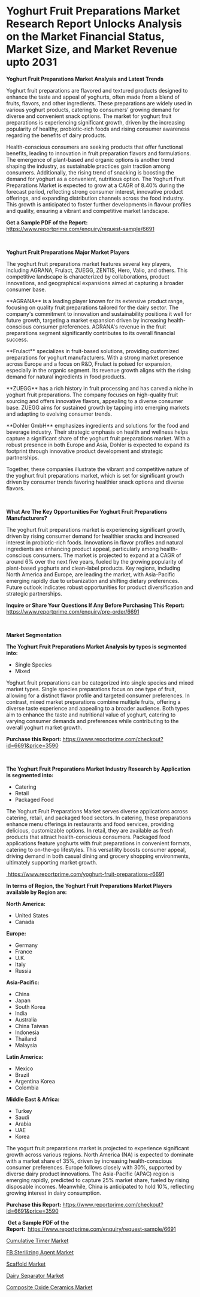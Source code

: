 <p><h1>Yoghurt Fruit Preparations Market Research Report Unlocks Analysis on the Market Financial Status, Market Size, and Market Revenue upto 2031</h1></p><p><strong>Yoghurt Fruit Preparations Market Analysis and Latest Trends</strong></p>
<p><p>Yoghurt fruit preparations are flavored and textured products designed to enhance the taste and appeal of yoghurts, often made from a blend of fruits, flavors, and other ingredients. These preparations are widely used in various yoghurt products, catering to consumers’ growing demand for diverse and convenient snack options. The market for yoghurt fruit preparations is experiencing significant growth, driven by the increasing popularity of healthy, probiotic-rich foods and rising consumer awareness regarding the benefits of dairy products. </p><p>Health-conscious consumers are seeking products that offer functional benefits, leading to innovation in fruit preparation flavors and formulations. The emergence of plant-based and organic options is another trend shaping the industry, as sustainable practices gain traction among consumers. Additionally, the rising trend of snacking is boosting the demand for yoghurt as a convenient, nutritious option. The Yoghurt Fruit Preparations Market is expected to grow at a CAGR of 8.40% during the forecast period, reflecting strong consumer interest, innovative product offerings, and expanding distribution channels across the food industry. This growth is anticipated to foster further developments in flavour profiles and quality, ensuring a vibrant and competitive market landscape.</p></p>
<p><strong>Get a Sample PDF of the Report:&nbsp;</strong> <a href="https://www.reportprime.com/enquiry/request-sample/6691">https://www.reportprime.com/enquiry/request-sample/6691</a></p>
<p>&nbsp;</p>
<p><strong>Yoghurt Fruit Preparations Major Market Players</strong></p>
<p><p>The yoghurt fruit preparations market features several key players, including AGRANA, Frulact, ZUEGG, ZENTIS, Hero, Valio, and others. This competitive landscape is characterized by collaborations, product innovations, and geographical expansions aimed at capturing a broader consumer base.</p><p>**AGRANA** is a leading player known for its extensive product range, focusing on quality fruit preparations tailored for the dairy sector. The company's commitment to innovation and sustainability positions it well for future growth, targeting a market expansion driven by increasing health-conscious consumer preferences. AGRANA's revenue in the fruit preparations segment significantly contributes to its overall financial success.</p><p>**Frulact** specializes in fruit-based solutions, providing customized preparations for yoghurt manufacturers. With a strong market presence across Europe and a focus on R&D, Frulact is poised for expansion, especially in the organic segment. Its revenue growth aligns with the rising demand for natural ingredients in food products.</p><p>**ZUEGG** has a rich history in fruit processing and has carved a niche in yoghurt fruit preparations. The company focuses on high-quality fruit sourcing and offers innovative flavors, appealing to a diverse consumer base. ZUEGG aims for sustained growth by tapping into emerging markets and adapting to evolving consumer trends.</p><p>**Dohler GmbH** emphasizes ingredients and solutions for the food and beverage industry. Their strategic emphasis on health and wellness helps capture a significant share of the yoghurt fruit preparations market. With a robust presence in both Europe and Asia, Dohler is expected to expand its footprint through innovative product development and strategic partnerships.</p><p>Together, these companies illustrate the vibrant and competitive nature of the yoghurt fruit preparations market, which is set for significant growth driven by consumer trends favoring healthier snack options and diverse flavors.</p></p>
<p>&nbsp;</p>
<p><strong>What Are The Key Opportunities For Yoghurt Fruit Preparations Manufacturers?</strong></p>
<p><p>The yoghurt fruit preparations market is experiencing significant growth, driven by rising consumer demand for healthier snacks and increased interest in probiotic-rich foods. Innovations in flavor profiles and natural ingredients are enhancing product appeal, particularly among health-conscious consumers. The market is projected to expand at a CAGR of around 6% over the next five years, fueled by the growing popularity of plant-based yoghurts and clean-label products. Key regions, including North America and Europe, are leading the market, with Asia-Pacific emerging rapidly due to urbanization and shifting dietary preferences. Future outlook indicates robust opportunities for product diversification and strategic partnerships.</p></p>
<p><strong>Inquire or Share Your Questions If Any Before Purchasing This Report:</strong> <a href="https://www.reportprime.com/enquiry/pre-order/6691">https://www.reportprime.com/enquiry/pre-order/6691</a></p>
<p>&nbsp;</p>
<p><strong>Market Segmentation</strong></p>
<p><strong>The Yoghurt Fruit Preparations Market Analysis by types is segmented into:</strong></p>
<p><ul><li>Single Species</li><li>Mixed</li></ul></p>
<p><p>Yoghurt fruit preparations can be categorized into single species and mixed market types. Single species preparations focus on one type of fruit, allowing for a distinct flavor profile and targeted consumer preferences. In contrast, mixed market preparations combine multiple fruits, offering a diverse taste experience and appealing to a broader audience. Both types aim to enhance the taste and nutritional value of yoghurt, catering to varying consumer demands and preferences while contributing to the overall yoghurt market growth.</p></p>
<p><strong>Purchase this Report:&nbsp;</strong><a href="https://www.reportprime.com/checkout?id=6691&price=3590">https://www.reportprime.com/checkout?id=6691&price=3590</a></p>
<p>&nbsp;</p>
<p><strong>The Yoghurt Fruit Preparations Market Industry Research by Application is segmented into:</strong></p>
<p><ul><li>Catering</li><li>Retail</li><li>Packaged Food</li></ul></p>
<p><p>The Yoghurt Fruit Preparations Market serves diverse applications across catering, retail, and packaged food sectors. In catering, these preparations enhance menu offerings in restaurants and food services, providing delicious, customizable options. In retail, they are available as fresh products that attract health-conscious consumers. Packaged food applications feature yoghurts with fruit preparations in convenient formats, catering to on-the-go lifestyles. This versatility boosts consumer appeal, driving demand in both casual dining and grocery shopping environments, ultimately supporting market growth.</p></p>
<p><a href="https://www.reportprime.com/yoghurt-fruit-preparations-r6691">&nbsp;https://www.reportprime.com/yoghurt-fruit-preparations-r6691</a></p>
<p><strong>In terms of Region, the Yoghurt Fruit Preparations Market Players available by Region are:</strong></p>
<p>
    <p> <strong> North America: </strong>
        <ul>
            <li>United States</li>
            <li>Canada</li>
        </ul>
        </p> 
    <p> <strong> Europe: </strong>
        <ul>
            <li>Germany</li>
            <li>France</li>
            <li>U.K.</li>
            <li>Italy</li>
            <li>Russia</li>
        </ul>
        </p> 
    <p> <strong> Asia-Pacific: </strong>
        <ul>
            <li>China</li>
            <li>Japan</li>
            <li>South Korea</li>
            <li>India</li>
            <li>Australia</li>
            <li>China Taiwan</li>
            <li>Indonesia</li>
            <li>Thailand</li>
            <li>Malaysia</li>
        </ul>
        </p> 
    <p> <strong> Latin America: </strong>
        <ul>
            <li>Mexico</li>
            <li>Brazil</li>
            <li>Argentina Korea</li>
            <li>Colombia</li>
        </ul>
        </p> 
    <p> <strong> Middle East & Africa: </strong>
        <ul>
            <li>Turkey</li>
            <li>Saudi</li>
            <li>Arabia</li>
            <li>UAE</li>
            <li>Korea</li>
        </ul>
    </p>
    </p>
<p><p>The yogurt fruit preparations market is projected to experience significant growth across various regions. North America (NA) is expected to dominate with a market share of 35%, driven by increasing health-conscious consumer preferences. Europe follows closely with 30%, supported by diverse dairy product innovations. The Asia-Pacific (APAC) region is emerging rapidly, predicted to capture 25% market share, fueled by rising disposable incomes. Meanwhile, China is anticipated to hold 10%, reflecting growing interest in dairy consumption.</p></p>
<p><strong>Purchase this Report: </strong><a href="https://www.reportprime.com/checkout?id=6691&price=3590">https://www.reportprime.com/checkout?id=6691&price=3590</a></p>
<p>&nbsp;<strong>Get a Sample PDF of the Report:&nbsp;&nbsp;</strong><a href="https://www.reportprime.com/enquiry/request-sample/6691">https://www.reportprime.com/enquiry/request-sample/6691</a></p>
<p><strong></strong></p>
<p><p><a href="https://www.linkedin.com/pulse/global-cumulative-timer-market-opportunities-challenges2024-uadnc?trackingId=0CIMHQOOQamRzyyKBXbWlA%3D%3D">Cumulative Timer Market</a></p><p><a href="https://github.com/FassouRP/Market-Research-Report-List-6/blob/main/fb-sterilizing-agent-market.md">FB Sterilizing Agent Market</a></p><p><a href="https://medium.com/@michellegbleau0620/scaffold-market-essentials-key-market-players-demand-drivers-and-roi-potential-forecasted-for-475e65506f2e">Scaffold Market</a></p><p><a href="https://www.linkedin.com/pulse/dairy-separator-market-research-report-includes-analysis-size-ese0f?trackingId=coOPGfAlReGNTplokCBCKw%3D%3D">Dairy Separator Market</a></p><p><a href="https://issuu.com/reportprime-2/docs/composite-oxide-ceramics-market-siz_e887d4aec460c3">Composite Oxide Ceramics Market</a></p></p>